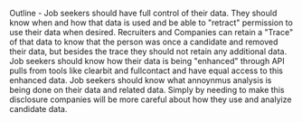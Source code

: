 Outline -
Job seekers should have full control of their data. They should know when and how that data is used and be able to "retract" permission to use their data when desired.
Recruiters and Companies can retain a "Trace" of that data to know that the person was once a candidate and removed their data, but besides the trace they should not retain any additional data.
Job seekers should know how their data is being "enhanced" through API pulls from tools like clearbit and fullcontact and have equal access to this enhanced data.
Job seekers should know what annoynmus analysis is being done on their data and related data. Simply by needing to make this disclosure companies will be more careful about how they use and analyize candidate data.
